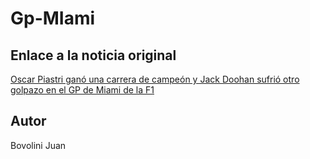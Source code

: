 # Gp-MIami
## Enlace a la noticia original

[Oscar Piastri ganó una carrera de campeón y Jack Doohan sufrió otro golpazo en el GP de Miami de la F1](https://www.ole.com.ar/autos/gp-miami-f1-2025-hoy-carrera-vivo-online_0_8ITLgbOsja.html)

## Autor
Bovolini Juan
